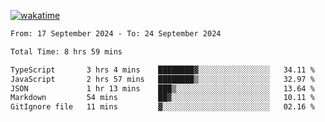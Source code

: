 [![wakatime](https://wakatime.com/badge/user/702d7a0d-6421-40c6-be4d-9b18f6ca91d5.svg)](https://wakatime.com/@702d7a0d-6421-40c6-be4d-9b18f6ca91d5)

<!--START_SECTION:waka-->

```txt
From: 17 September 2024 - To: 24 September 2024

Total Time: 8 hrs 59 mins

TypeScript       3 hrs 4 mins    ████████▓░░░░░░░░░░░░░░░░   34.11 %
JavaScript       2 hrs 57 mins   ████████▒░░░░░░░░░░░░░░░░   32.97 %
JSON             1 hr 13 mins    ███▒░░░░░░░░░░░░░░░░░░░░░   13.64 %
Markdown         54 mins         ██▓░░░░░░░░░░░░░░░░░░░░░░   10.11 %
GitIgnore file   11 mins         ▓░░░░░░░░░░░░░░░░░░░░░░░░   02.16 %
```

<!--END_SECTION:waka-->